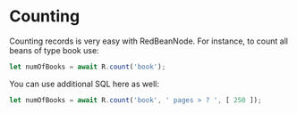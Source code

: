 # Counting
Counting records is very easy with RedBeanNode. For instance, to count all beans of type book use:

```javascript
let numOfBooks = await R.count('book');
```

You can use additional SQL here as well:

```javascript
let numOfBooks = await R.count('book', ' pages > ? ', [ 250 ]);
```
